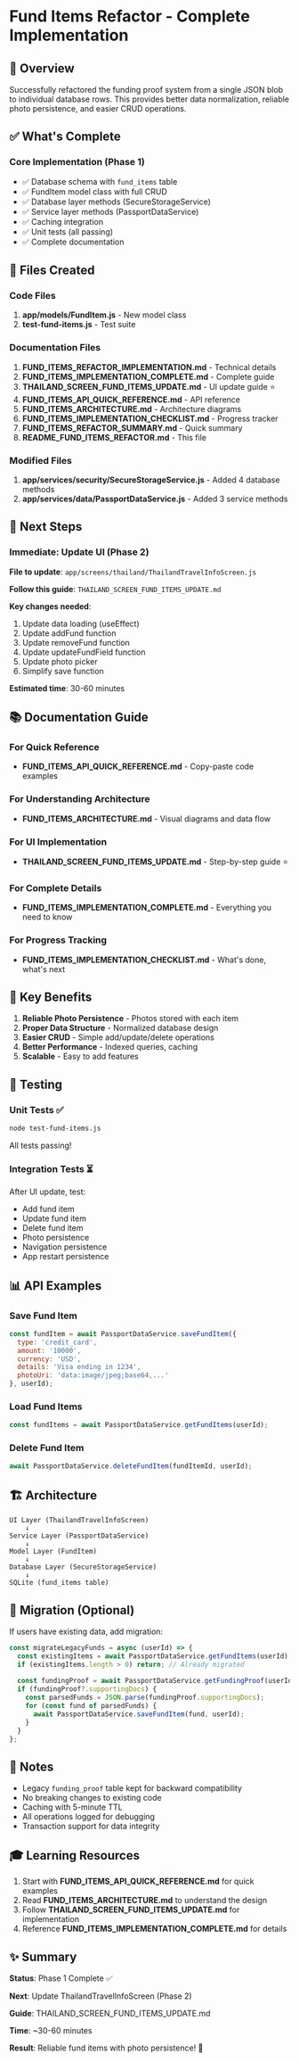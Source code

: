 # Fund Items Refactor - Complete Implementation

## 🎯 Overview

Successfully refactored the funding proof system from a single JSON blob to individual database rows. This provides better data normalization, reliable photo persistence, and easier CRUD operations.

## ✅ What's Complete

### Core Implementation (Phase 1)
- ✅ Database schema with `fund_items` table
- ✅ FundItem model class with full CRUD
- ✅ Database layer methods (SecureStorageService)
- ✅ Service layer methods (PassportDataService)
- ✅ Caching integration
- ✅ Unit tests (all passing)
- ✅ Complete documentation

## 📁 Files Created

### Code Files
1. **app/models/FundItem.js** - New model class
2. **test-fund-items.js** - Test suite

### Documentation Files
1. **FUND_ITEMS_REFACTOR_IMPLEMENTATION.md** - Technical details
2. **FUND_ITEMS_IMPLEMENTATION_COMPLETE.md** - Complete guide
3. **THAILAND_SCREEN_FUND_ITEMS_UPDATE.md** - UI update guide ⭐
4. **FUND_ITEMS_API_QUICK_REFERENCE.md** - API reference
5. **FUND_ITEMS_ARCHITECTURE.md** - Architecture diagrams
6. **FUND_ITEMS_IMPLEMENTATION_CHECKLIST.md** - Progress tracker
7. **FUND_ITEMS_REFACTOR_SUMMARY.md** - Quick summary
8. **README_FUND_ITEMS_REFACTOR.md** - This file

### Modified Files
1. **app/services/security/SecureStorageService.js** - Added 4 database methods
2. **app/services/data/PassportDataService.js** - Added 3 service methods

## 🚀 Next Steps

### Immediate: Update UI (Phase 2)

**File to update**: `app/screens/thailand/ThailandTravelInfoScreen.js`

**Follow this guide**: `THAILAND_SCREEN_FUND_ITEMS_UPDATE.md`

**Key changes needed**:
1. Update data loading (useEffect)
2. Update addFund function
3. Update removeFund function
4. Update updateFundField function
5. Update photo picker
6. Simplify save function

**Estimated time**: 30-60 minutes

## 📚 Documentation Guide

### For Quick Reference
- **FUND_ITEMS_API_QUICK_REFERENCE.md** - Copy-paste code examples

### For Understanding Architecture
- **FUND_ITEMS_ARCHITECTURE.md** - Visual diagrams and data flow

### For UI Implementation
- **THAILAND_SCREEN_FUND_ITEMS_UPDATE.md** - Step-by-step guide ⭐

### For Complete Details
- **FUND_ITEMS_IMPLEMENTATION_COMPLETE.md** - Everything you need to know

### For Progress Tracking
- **FUND_ITEMS_IMPLEMENTATION_CHECKLIST.md** - What's done, what's next

## 🔑 Key Benefits

1. **Reliable Photo Persistence** - Photos stored with each item
2. **Proper Data Structure** - Normalized database design
3. **Easier CRUD** - Simple add/update/delete operations
4. **Better Performance** - Indexed queries, caching
5. **Scalable** - Easy to add features

## 🧪 Testing

### Unit Tests ✅
```bash
node test-fund-items.js
```
All tests passing!

### Integration Tests ⏳
After UI update, test:
- Add fund item
- Update fund item
- Delete fund item
- Photo persistence
- Navigation persistence
- App restart persistence

## 📊 API Examples

### Save Fund Item
```javascript
const fundItem = await PassportDataService.saveFundItem({
  type: 'credit_card',
  amount: '10000',
  currency: 'USD',
  details: 'Visa ending in 1234',
  photoUri: 'data:image/jpeg;base64,...'
}, userId);
```

### Load Fund Items
```javascript
const fundItems = await PassportDataService.getFundItems(userId);
```

### Delete Fund Item
```javascript
await PassportDataService.deleteFundItem(fundItemId, userId);
```

## 🏗️ Architecture

```
UI Layer (ThailandTravelInfoScreen)
    ↓
Service Layer (PassportDataService)
    ↓
Model Layer (FundItem)
    ↓
Database Layer (SecureStorageService)
    ↓
SQLite (fund_items table)
```

## 🔄 Migration (Optional)

If users have existing data, add migration:
```javascript
const migrateLegacyFunds = async (userId) => {
  const existingItems = await PassportDataService.getFundItems(userId);
  if (existingItems.length > 0) return; // Already migrated
  
  const fundingProof = await PassportDataService.getFundingProof(userId);
  if (fundingProof?.supportingDocs) {
    const parsedFunds = JSON.parse(fundingProof.supportingDocs);
    for (const fund of parsedFunds) {
      await PassportDataService.saveFundItem(fund, userId);
    }
  }
};
```

## 📝 Notes

- Legacy `funding_proof` table kept for backward compatibility
- No breaking changes to existing code
- Caching with 5-minute TTL
- All operations logged for debugging
- Transaction support for data integrity

## 🎓 Learning Resources

1. Start with **FUND_ITEMS_API_QUICK_REFERENCE.md** for quick examples
2. Read **FUND_ITEMS_ARCHITECTURE.md** to understand the design
3. Follow **THAILAND_SCREEN_FUND_ITEMS_UPDATE.md** for implementation
4. Reference **FUND_ITEMS_IMPLEMENTATION_COMPLETE.md** for details

## ✨ Summary

**Status**: Phase 1 Complete ✅

**Next**: Update ThailandTravelInfoScreen (Phase 2)

**Guide**: THAILAND_SCREEN_FUND_ITEMS_UPDATE.md

**Time**: ~30-60 minutes

**Result**: Reliable fund items with photo persistence! 🎉
